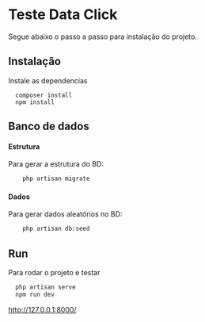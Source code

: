 
# Teste Data Click

Segue abaixo o passo a passo para instalação do projeto.


## Instalação

Instale as dependencias

```
  composer install
  npm install
```    

## Banco de dados

#### Estrutura

Para gerar a estrutura do BD:
```cmd
    php artisan migrate
```

#### Dados

Para gerar dados aleatórios no BD:
```cmd
    php artisan db:seed
```
## Run

Para rodar o projeto e testar

```bash
  php artisan serve
  npm run dev
```

http://127.0.0.1:8000/
